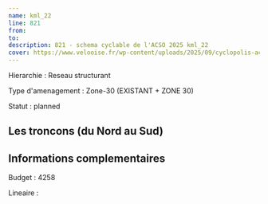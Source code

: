 ```yaml
---
name: kml_22 
line: 821
from: 
to:  
description: 821 - schema cyclable de l'ACSO 2025 kml_22 
cover: https://www.velooise.fr/wp-content/uploads/2025/09/cyclopolis-acso-default.jpg
---
```

Hierarchie : Reseau structurant

Type d'amenagement : Zone-30 (EXISTANT + ZONE 30)

Statut : planned

## Les troncons (du Nord au Sud)

## Informations complementaires

Budget  : 4258 

Lineaire :


